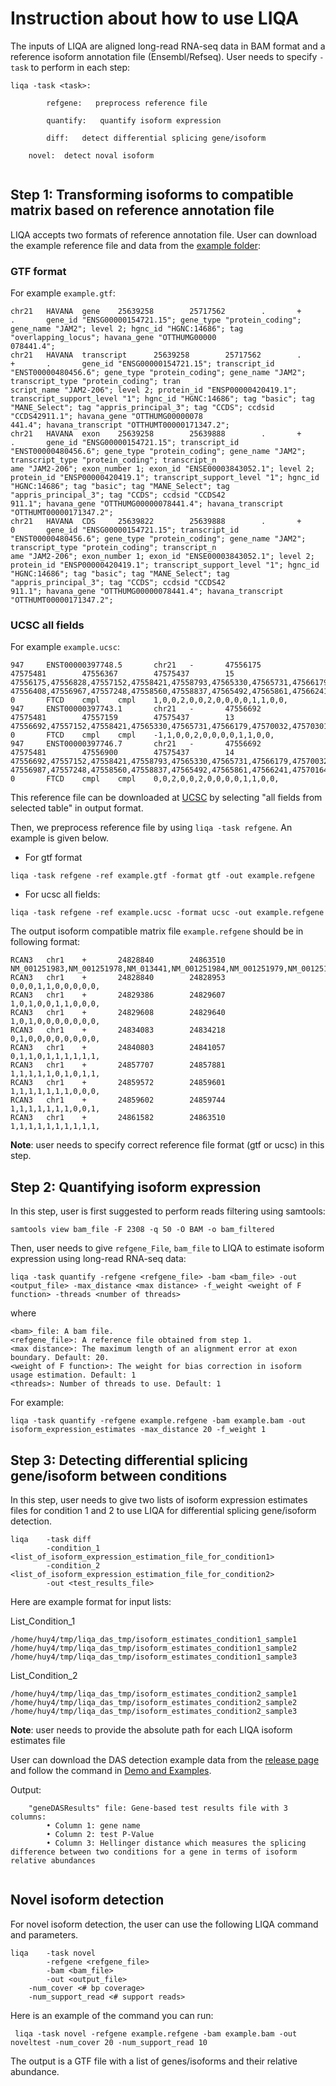 # Instruction about how to use LIQA

The inputs of LIQA are aligned long-read RNA-seq data in BAM format and a reference isoform annotation file (Ensembl/Refseq). User needs to specify `-task` to perform in each step:
```
liqa -task <task>:

        refgene:   preprocess reference file
        
        quantify:   quantify isoform expression
        
        diff:   detect differential splicing gene/isoform

	novel:	detect noval isoform
        
```

## Step 1: Transforming isoforms to compatible matrix based on reference annotation file
LIQA accepts two formats of reference annotation file. User can download the example reference file and data from the [example folder](https://github.com/WGLab/LIQA/tree/master/example):
### GTF format
For example `example.gtf`:
```
chr21   HAVANA  gene    25639258        25717562        .       +       .       gene_id "ENSG00000154721.15"; gene_type "protein_coding"; gene_name "JAM2"; level 2; hgnc_id "HGNC:14686"; tag "overlapping_locus"; havana_gene "OTTHUMG00000
078441.4";
chr21   HAVANA  transcript      25639258        25717562        .       +       .       gene_id "ENSG00000154721.15"; transcript_id "ENST00000480456.6"; gene_type "protein_coding"; gene_name "JAM2"; transcript_type "protein_coding"; tran
script_name "JAM2-206"; level 2; protein_id "ENSP00000420419.1"; transcript_support_level "1"; hgnc_id "HGNC:14686"; tag "basic"; tag "MANE_Select"; tag "appris_principal_3"; tag "CCDS"; ccdsid "CCDS42911.1"; havana_gene "OTTHUMG00000078
441.4"; havana_transcript "OTTHUMT00000171347.2";
chr21   HAVANA  exon    25639258        25639888        .       +       .       gene_id "ENSG00000154721.15"; transcript_id "ENST00000480456.6"; gene_type "protein_coding"; gene_name "JAM2"; transcript_type "protein_coding"; transcript_n
ame "JAM2-206"; exon_number 1; exon_id "ENSE00003843052.1"; level 2; protein_id "ENSP00000420419.1"; transcript_support_level "1"; hgnc_id "HGNC:14686"; tag "basic"; tag "MANE_Select"; tag "appris_principal_3"; tag "CCDS"; ccdsid "CCDS42
911.1"; havana_gene "OTTHUMG00000078441.4"; havana_transcript "OTTHUMT00000171347.2";
chr21   HAVANA  CDS     25639822        25639888        .       +       0       gene_id "ENSG00000154721.15"; transcript_id "ENST00000480456.6"; gene_type "protein_coding"; gene_name "JAM2"; transcript_type "protein_coding"; transcript_n
ame "JAM2-206"; exon_number 1; exon_id "ENSE00003843052.1"; level 2; protein_id "ENSP00000420419.1"; transcript_support_level "1"; hgnc_id "HGNC:14686"; tag "basic"; tag "MANE_Select"; tag "appris_principal_3"; tag "CCDS"; ccdsid "CCDS42
911.1"; havana_gene "OTTHUMG00000078441.4"; havana_transcript "OTTHUMT00000171347.2";
```
### UCSC all fields
For example `example.ucsc`:
```
947     ENST00000397748.5       chr21   -       47556175        47575481        47556367        47575437        15      47556175,47556828,47557152,47558421,47558793,47565330,47565731,47566179,47570032,47570301,47571471,47571805,47572820,47574062,47575383,      47556408,47556967,47557248,47558560,47558837,47565492,47565861,47566241,47570164,47570439,47571651,47571894,47572949,47574246,47575481, 0       FTCD    cmpl    cmpl    1,0,0,2,0,0,2,0,0,0,0,1,1,0,0,
947     ENST00000397743.1       chr21   -       47556692        47575481        47557159        47575437        13      47556692,47557152,47558421,47565330,47565731,47566179,47570032,47570301,47571471,47571805,47572820,47574062,47575383,47556987,47557248,47558560,47565492,47565861,47566241,47570164,47570439,47571651,47571894,47572949,47574246,47575481,   0       FTCD    cmpl    cmpl    -1,1,0,0,2,0,0,0,0,1,1,0,0,
947     ENST00000397746.7       chr21   -       47556692        47575481        47556900        47575437        14      47556692,47557152,47558421,47558793,47565330,47565731,47566179,47570032,47570301,47571471,47571805,47572820,47574062,47575383,       47556987,47557248,47558560,47558837,47565492,47565861,47566241,47570164,47570439,47571651,47571894,47572949,47574246,47575481,  0       FTCD    cmpl    cmpl    0,0,2,0,0,2,0,0,0,0,1,1,0,0,
```
This reference file can be downloaded at [UCSC](https://genome.ucsc.edu/cgi-bin/hgTables?command=start) by selecting "all fields from selected table" in output format.


Then, we preprocess reference file by using `liqa -task refgene`. An example is given below.

- For gtf format
```
liqa -task refgene -ref example.gtf -format gtf -out example.refgene
```
- For ucsc all fields:
```
liqa -task refgene -ref example.ucsc -format ucsc -out example.refgene
```
The output isoform compatible matrix file `example.refgene` should be in following format:
```
RCAN3   chr1    +       24828840        24863510        NM_001251983,NM_001251978,NM_013441,NM_001251984,NM_001251979,NM_001251981,NM_001251977,NM_001251985,NM_001251982,NM_001251980,
RCAN3   chr1    +       24828840        24828953        0,0,0,1,1,0,0,0,0,0,
RCAN3   chr1    +       24829386        24829607        1,0,1,0,0,1,1,0,0,0,
RCAN3   chr1    +       24829608        24829640        1,0,1,0,0,0,0,0,0,0,
RCAN3   chr1    +       24834083        24834218        0,1,0,0,0,0,0,0,0,0,
RCAN3   chr1    +       24840803        24841057        0,1,1,0,1,1,1,1,1,1,
RCAN3   chr1    +       24857707        24857881        1,1,1,1,1,0,1,0,1,1,
RCAN3   chr1    +       24859572        24859601        1,1,1,1,1,1,1,0,0,0,
RCAN3   chr1    +       24859602        24859744        1,1,1,1,1,1,1,0,0,1,
RCAN3   chr1    +       24861582        24863510        1,1,1,1,1,1,1,1,1,1,
```
**Note**: user needs to specify correct reference file format (gtf or ucsc) in this step.

## Step 2: Quantifying isoform expression
In this step, user is first suggested to perform reads filtering using samtools:
```
samtools view bam_file -F 2308 -q 50 -O BAM -o bam_filtered
```

Then, user needs to give  `refgene_File`, `bam_file` to LIQA to estimate isoform expression using long-read RNA-seq data:
```
liqa -task quantify -refgene <refgene_file> -bam <bam_file> -out <output_file> -max_distance <max distance> -f_weight <weight of F function> -threads <number of threads>
```
where
```
<bam>_file: A bam file.
<refgene_file>: A reference file obtained from step 1.
<max distance>: The maximum length of an alignment error at exon boundary. Default: 20.
<weight of F function>: The weight for bias correction in isoform usage estimation. Default: 1
<threads>: Number of threads to use. Default: 1
```

For example:
```
liqa -task quantify -refgene example.refgene -bam example.bam -out isoform_expression_estimates -max_distance 20 -f_weight 1
```
## Step 3: Detecting differential splicing gene/isoform between conditions
In this step, user needs to give two lists of isoform expression estimates files for condition 1 and 2 to use LIQA for differential splicing gene/isoform detection.
```
liqa    -task diff
        -condition_1 <list_of_isoform_expression_estimation_file_for_condition1>
        -condition_2 <list_of_isoform_expression_estimation_file_for_condition2>
        -out <test_results_file>

```
Here are example format for input lists:

List_Condition_1
```
/home/huy4/tmp/liqa_das_tmp/isoform_estimates_condition1_sample1
/home/huy4/tmp/liqa_das_tmp/isoform_estimates_condition1_sample2
/home/huy4/tmp/liqa_das_tmp/isoform_estimates_condition1_sample3
```
List_Condition_2
```
/home/huy4/tmp/liqa_das_tmp/isoform_estimates_condition2_sample1
/home/huy4/tmp/liqa_das_tmp/isoform_estimates_condition2_sample2
/home/huy4/tmp/liqa_das_tmp/isoform_estimates_condition2_sample3
```

**Note**: user needs to provide the absolute path for each LIQA isoform estimates file

User can download the DAS detection example data from the [release page](https://github.com/WGLab/LIQA/releases/tag/1.0.0) and follow the command in [Demo and Examples](https://github.com/WGLab/LIQA/blob/master/doc/Examples.md).

Output:
```
	"geneDASResults" file: Gene-based test results file with 3 columns:
		• Column 1: gene name
		• Column 2: test P-Value
		• Column 3: Hellinger distance which measures the splicing difference between two conditions for a gene in terms of isoform relative abundances
		
```

## Novel isoform detection
For novel isoform detection, the user can use the following LIQA command and parameters.
```
liqa    -task novel
        -refgene <refgene_file>
        -bam <bam_file>
        -out <output_file>
	-num_cover <# bp coverage>
	-num_support_read <# support reads>
```
Here is an example of the command you can run:

```
 liqa -task novel -refgene example.refgene -bam example.bam -out noveltest -num_cover 20 -num_support_read 10
```


The output is a GTF file with a list of genes/isoforms and their relative abundance. 
